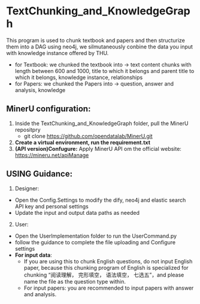 # TextChunking_and_KnowledgeGraph
This program is used to chunk textbook and papers and then structurize them into a DAG using neo4j, we silmutaneously conbine the data you input with knowledge instance offered by THU.
- for Textbook: we chunked the textbook into -> text content chunks with length between 600 and 1000, title to which it belongs and parent title to which it belongs, knowledge instance, relationships
- for Papers: we chunked the Papers into -> question, answer and analysis, knowledge

## MinerU configuration:
1. Inside the TextChunking_and_KnowledgeGraph folder, pull the MinerU repositpry
   - git clone https://github.com/opendatalab/MinerU.git
2. **Create a virtual environment, run the requirement.txt**
3. **(API version)Confugure:** Apply MinerU API om the official website: https://mineru.net/apiManage

## USING Guidance:
1. Designer:
- Open the Config.Settings to modify the dify, neo4j and elastic search API key and personal settings
- Update the input and output data paths as needed
2. User:
- Open the UserImplementation folder to run the UserCommand.py
- follow the guidance to complete the file uploading and Configure settings
- **For input data**:
     - If you are using this to chunk English questions, do not input English paper, because this chunking program of English is specialized for chunking “阅读理解， 完形填空， 语法填空， 七选五”，and please name the file as the question type within.
     - For input papers: you are recommended to input papers with answer and analysis.
 
